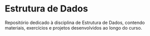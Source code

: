 # Estrutura de Dados
 Repositório dedicado à disciplina de Estrutura de Dados, contendo materiais, exercícios e projetos desenvolvidos ao longo do curso.

